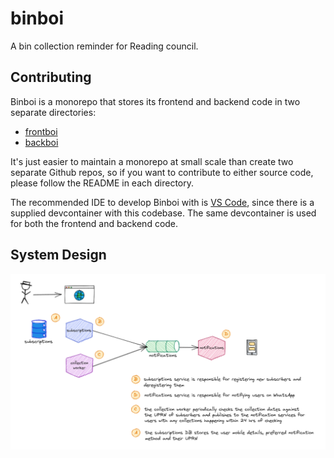 # binboi

A bin collection reminder for Reading council.

## Contributing

Binboi is a monorepo that stores its frontend and backend code in two separate directories:

* [frontboi](./frontboi/)
* [backboi](./backboi/)

It's just easier to maintain a monorepo at small scale than create two separate Github repos, so if you want to contribute to either source code, please follow the README in each directory.

The recommended IDE to develop Binboi with is [VS Code](https://code.visualstudio.com/download), since there is a supplied devcontainer with this codebase. The same devcontainer is used for both the frontend and backend code.

## System Design

![binboi system design](./images/system-design.png)